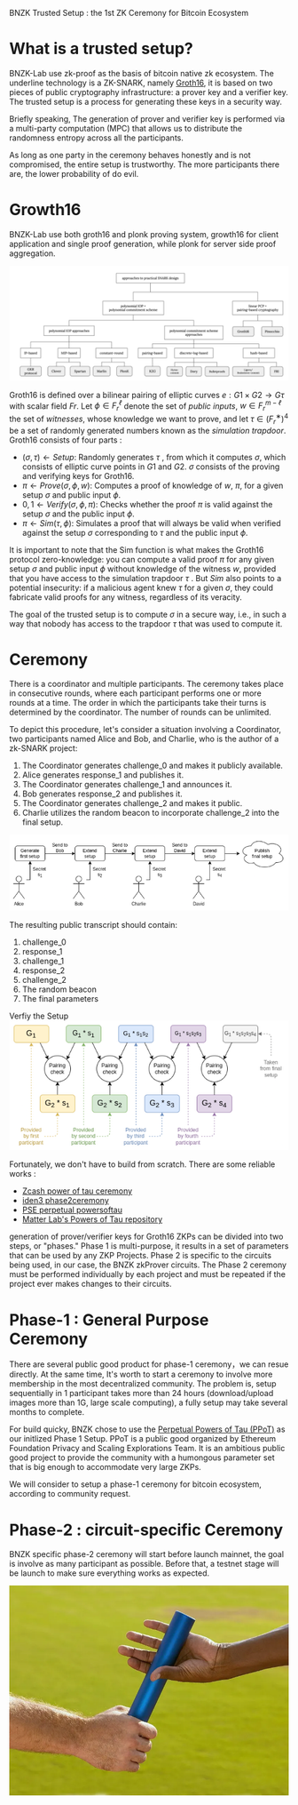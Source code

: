 BNZK Trusted Setup : the 1st ZK Ceremony for Bitcoin Ecosystem

# What is a trusted setup?

BNZK-Lab use zk-proof as the basis of bitcoin native zk ecosystem. The underline  technology is a ZK-SNARK, namely [Groth16](https://eprint.iacr.org/2016/260.pdf), it is based on two pieces of public  cryptography infrastructure: a prover key and a verifier key. The trusted setup is a process for generating these keys in a security way.


Briefly speaking, The generation of prover and verifier key is performed via a multi-party computation (MPC) that allows us to distribute the randomness entropy across all the participants.


As long as one party in the ceremony behaves honestly and is not compromised, the entire setup is trustworthy. The more participants there are, the lower probability of do evil.

# Growth16

BNZK-Lab use both groth16 and plonk proving system, growth16 for client application and single proof generation, while plonk for server side proof aggregation.


<img src=".gitbook/assets/zksnark.png" alt="" class="gitbook-drawing">


Groth16 is defined over a bilinear pairing of elliptic curves $e : G1 × G2 → Gτ$ with scalar field $Fr$. Let $ϕ ∈ {F_r}^ℓ$ denote the set of $public \ inputs$, $w ∈ {F_r}^{m−ℓ}$ the set of $witnesses$, whose knowledge we want to prove, and let $τ ∈ ({F_r}^∗)^4$ be a set of randomly generated numbers known as the $simulation \ trapdoor$. Groth16 consists of four parts :
* $(σ, τ ) ← Setup$: Randomly generates $τ$ , from which it computes $σ$, which consists of elliptic curve points in $G1$ and $G2$. $σ$ consists of the proving and verifying keys for Groth16.
* $π ← Prove(σ, ϕ, w)$: Computes a proof of knowledge of $w$, $π$, for a given setup $σ$ and public input $ϕ$.
* $0, 1 ← Verify(σ, ϕ, π)$: Checks whether the proof $π$ is valid against the setup $σ$ and the public input $ϕ$.
* $π ← Sim(τ, ϕ)$: Simulates a proof that will always be valid when verified against the setup $σ$ corresponding to $τ$ and the public input $ϕ$.

It is important to note that the Sim function is what makes the Groth16 protocol zero-knowledge: you can compute a valid proof $π$ for any given setup $σ$ and public input $ϕ$ without knowledge of the witness $w$, provided that you have access to the simulation trapdoor $τ$ . But $Sim$ also points to a potential insecurity: if a malicious agent knew $τ$ for a given $σ$, they could fabricate valid proofs for any witness, regardless of its veracity.

The goal of the trusted setup is to compute $σ$ in a secure way, i.e., in such a way that nobody has access to the trapdoor $τ$ that was used to compute it.


# Ceremony

There is a coordinator and multiple participants. The ceremony takes place in consecutive rounds, where each participant performs one or more rounds at a time. The order in which the participants take their turns is determined by the coordinator. The number of rounds can be unlimited.

To depict this procedure, let's consider a situation involving a Coordinator, two participants named Alice and Bob, and Charlie, who is the author of a zk-SNARK project:

1. The Coordinator generates challenge_0 and makes it publicly available.
2. Alice generates response_1 and publishes it.
3. The Coordinator generates challenge_1 and announces it.
4. Bob generates response_2 and publishes it.
5. The Coordinator generates challenge_2 and makes it public.
6. Charlie utilizes the random beacon to incorporate challenge_2 into the final setup.

<img src=".gitbook/assets/trust-setup-multiparticipants.png" alt="" class="gitbook-drawing">

The resulting public transcript should contain:

1. challenge_0
2. response_1
3. challenge_1
4. response_2
5. challenge_2
6. The random beacon
7. The final parameters

Verfiy the Setup
<img src=".gitbook/assets/trust-setup-verifying.png" alt="" class="gitbook-drawing">

Fortunately, we don't have to build from scratch. There are some reliable works :
* [Zcash power of tau ceremony](https://zfnd.org/conclusion-of-the-powers-of-tau-ceremony/)
* [iden3 phase2ceremony](https://github.com/iden3/phase2ceremony)
* [PSE perpetual powersoftau](https://github.com/weijiekoh/perpetualpowersoftau)
* [Matter Lab's Powers of Tau repository](https://github.com/matter-labs/powersoftau)

generation of prover/verifier keys for Groth16 ZKPs can be divided into two steps, or "phases." Phase 1 is multi-purpose, it results in a set of parameters that can be used by any ZKP Projects. Phase 2 is specific to the circuits being used, in our case, the BNZK zkProver circuits. The Phase 2 ceremony must be performed individually by each project and must be repeated if the project ever makes changes to their circuits.


# Phase-1 : General Purpose Ceremony

There are several public good product for phase-1 ceremony，we can resue directly. At the same time, It's worth to start a ceremony to involve more membership in the most decentralized community. The problem is, setup sequentially in 1 participant takes more than 24 hours (download/upload images more than 1G, large scale computing), a fully setup may take several months to complete.

For build quicky, BNZK chose to use the [Perpetual Powers of Tau (PPoT)]((https://github.com/weijiekoh/perpetualpowersoftau)) as our initlized Phase 1 Setup. PPoT is a public good organized by Ethereum Foundation Privacy and Scaling Explorations Team. It is an ambitious public good project to provide the community with a humongous parameter set that is big enough to accommodate very large ZKPs.

We will consider to setup a phase-1 ceremony for bitcoin ecosystem, according to community request.


# Phase-2 : circuit-specific Ceremony

BNZK specific phase-2 ceremony will start before launch mainnet, the goal is involve as many participant as possible. Before that, a testnet stage will be launch to make sure everything works as expected.


<img src=".gitbook/assets/zk-phase-2.png" alt="" class="gitbook-drawing">

